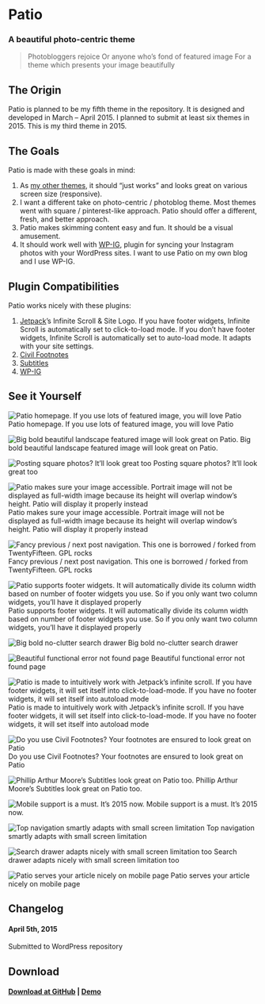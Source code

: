 # Patio
### A beautiful photo-centric theme

> Photobloggers rejoice
> Or anyone who’s fond of featured image
> For a theme which presents your image beautifully

## The Origin
Patio is planned to be my fifth theme in the repository. It is designed and developed in March – April 2015. I planned to submit at least six themes in 2015. This is my third theme in 2015.

## The Goals
Patio is made with these goals in mind:

1. As [my other themes](http://fikrirasy.id/project-type/wordpress-themes/), it should “just works” and looks great on various screen size (responsive).
2. I want a different take on photo-centric / photoblog theme. Most themes went with square / pinterest-like approach. Patio should offer a different, fresh, and better approach.
3. Patio makes skimming content easy and fun. It should be a visual amusement.
4. It should work well with [WP-IG](http://fikrirasy.id/portfolio/wp-ig/), plugin for syncing your Instagram photos with your WordPress sites. I want to use Patio on my own blog and I use WP-IG.

## Plugin Compatibilities
Patio works nicely with these plugins:

1. [Jetpack](http://jetpack.me/)’s Infinite Scroll & Site Logo. If you have footer widgets, Infinite Scroll is automatically set to click-to-load mode. If you don’t have footer widgets, Infinite Scroll is automatically set to auto-load mode. It adapts with your site settings.
2. [Civil Footnotes](https://wordpress.org/plugins/civil-footnotes/)
3. [Subtitles](https://wordpress.org/plugins/subtitles/)
4. [WP-IG](http://fikrirasy.id/portfolio/wp-ig/)

## See it Yourself

![Patio homepage. If you use lots of featured image, you will love Patio](http://fikrirasy.id/wp-content/uploads/2015/04/01-patio-homepage-1024x680.jpg)
Patio homepage. If you use lots of featured image, you will love Patio

![Big bold beautiful landscape featured image will look great on Patio.](http://fikrirasy.id/wp-content/uploads/2015/04/02-patio-article-1024x680.jpg)
Big bold beautiful landscape featured image will look great on Patio.

![Posting square photos? It’ll look great too](http://fikrirasy.id/wp-content/uploads/2015/04/02a-patio-square-featured-image-1024x680.jpg)
Posting square photos? It’ll look great too

![Patio makes sure your image accessible. Portrait image will not be displayed as full-width image because its height will overlap window’s height. Patio will display it properly instead](http://fikrirasy.id/wp-content/uploads/2015/04/02b-patio-portrait-featured-image-1024x680.jpg)
Patio makes sure your image accessible. Portrait image will not be displayed as full-width image because its height will overlap window’s height. Patio will display it properly instead

![Fancy previous / next post navigation. This one is borrowed / forked from TwentyFifteen. GPL rocks](http://fikrirasy.id/wp-content/uploads/2015/04/03-patio-fancy-navigation-1024x680.jpg)
Fancy previous / next post navigation. This one is borrowed / forked from TwentyFifteen. GPL rocks

![Patio supports footer widgets. It will automatically divide its column width based on number of footer widgets you use. So if you only want two column widgets, you’ll have it displayed properly](http://fikrirasy.id/wp-content/uploads/2015/04/04-patio-footer-widgets-1024x680.jpg)
Patio supports footer widgets. It will automatically divide its column width based on number of footer widgets you use. So if you only want two column widgets, you’ll have it displayed properly

![Big bold no-clutter search drawer](http://fikrirasy.id/wp-content/uploads/2015/04/05-patio-search-drawer-1024x680.jpg)
Big bold no-clutter search drawer

![Beautiful functional error not found page](http://fikrirasy.id/wp-content/uploads/2015/04/06-patio-404-page-1024x680.jpg)
Beautiful functional error not found page

![Patio is made to intuitively work with Jetpack’s infinite scroll. If you have footer widgets, it will set itself into click-to-load-mode. If you have no footer widgets, it will set itself into autoload mode](http://fikrirasy.id/wp-content/uploads/2015/04/07-patio-infinite-scroll-support-1024x680.jpg)
Patio is made to intuitively work with Jetpack’s infinite scroll. If you have footer widgets, it will set itself into click-to-load-mode. If you have no footer widgets, it will set itself into autoload mode

![Do you use Civil Footnotes? Your footnotes are ensured to look great on Patio](http://fikrirasy.id/wp-content/uploads/2015/04/08-patio-civil-footnotes-support-1024x680.jpg)
Do you use Civil Footnotes? Your footnotes are ensured to look great on Patio

![Phillip Arthur Moore’s Subtitles look great on Patio too.](http://fikrirasy.id/wp-content/uploads/2015/04/09-patio-subtitles-support-1024x680.jpg)
Phillip Arthur Moore’s Subtitles look great on Patio too.

![Mobile support is a must. It’s 2015 now.](http://fikrirasy.id/wp-content/uploads/2015/04/01-patio-mobile-homepage-1024x683.jpg)
Mobile support is a must. It’s 2015 now.

![Top navigation smartly adapts with small screen limitation](http://fikrirasy.id/wp-content/uploads/2015/04/02-patio-mobile-menu-drawer-1024x683.jpg)
Top navigation smartly adapts with small screen limitation

![Search drawer adapts nicely with small screen limitation too](http://fikrirasy.id/wp-content/uploads/2015/04/03-patio-mobile-search-drawer-1024x683.jpg)
Search drawer adapts nicely with small screen limitation too

![Patio serves your article nicely on mobile page](http://fikrirasy.id/wp-content/uploads/2015/04/04-patio-mobile-article-1024x683.jpg)
Patio serves your article nicely on mobile page

## Changelog

#### April 5th, 2015
Submitted to WordPress repository

## Download
#### [Download at GitHub](https://github.com/fikrirasyid/patio) | [Demo](http://patio.fikrirasy.id/)
